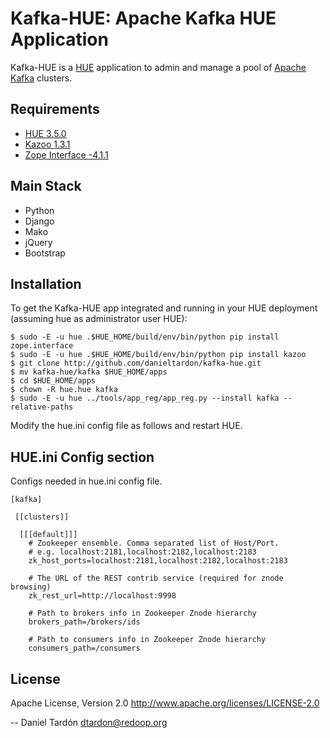 Kafka-HUE: Apache Kafka HUE Application
=======================================

Kafka-HUE is a [HUE](http://www.gethue.com) application to admin and manage a pool of [Apache Kafka](http://kafka.apache.org/) clusters. 

Requirements
------------
- [HUE 3.5.0](http://www.gethue.com)
- [Kazoo 1.3.1](http://github.com/python-zk/kazoo)
- [Zope Interface -4.1.1](http://pypi.python.org/pypi/zope.interface/4.1.1)

Main Stack
----------
   * Python 
   * Django 
   * Mako
   * jQuery
   * Bootstrap

Installation
------------
To get the Kafka-HUE app integrated and running in your HUE deployment (assuming hue as administrator user HUE):

    $ sudo -E -u hue .$HUE_HOME/build/env/bin/python pip install zope.interface
    $ sudo -E -u hue .$HUE_HOME/build/env/bin/python pip install kazoo
    $ git clone http://github.com/danieltardon/kafka-hue.git
    $ mv kafka-hue/kafka $HUE_HOME/apps
    $ cd $HUE_HOME/apps
    $ chown -R hue.hue kafka
    $ sudo -E -u hue ../tools/app_reg/app_reg.py --install kafka --relative-paths

Modify the hue.ini config file as follows and restart HUE. 

HUE.ini Config section
----------------------
Configs needed in hue.ini config file.

    [kafka]

     [[clusters]]

      [[[default]]]
        # Zookeeper ensemble. Comma separated list of Host/Port.
        # e.g. localhost:2181,localhost:2182,localhost:2183
        zk_host_ports=localhost:2181,localhost:2182,localhost:2183
  
        # The URL of the REST contrib service (required for znode browsing)
        zk_rest_url=http://localhost:9998
  
        # Path to brokers info in Zookeeper Znode hierarchy
        brokers_path=/brokers/ids
  
        # Path to consumers info in Zookeeper Znode hierarchy
        consumers_path=/consumers

License
-------
Apache License, Version 2.0
http://www.apache.org/licenses/LICENSE-2.0

--
Daniel Tardón <dtardon@redoop.org>
